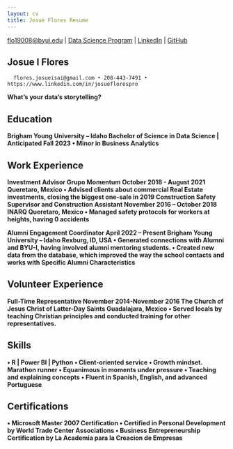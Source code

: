 ```yaml
---
layout: cv
title: Josue Flores Resume
---
```


<div id="webaddress">
<a href="flo19008@byui.edu">flo19008@byui.edu</a>
| <a href="https://byuidatascience.github.io/development.html">Data Science Program</a>
| <a href="https://www.linkedin.com/in/josueflorespro">LinkedIn</a>
| <a href="https://github.com/JIFO17/Josue_I_Flores_Resume/Josue_Flores_Resume">GitHub</a>
</div>

<!-- https://www.monique.tech/the-art-of-markdown -->


## Josue I Flores
      flores.josueisai@gmail.com • 208-443-7491 • https://www.linkedin.com/in/josueflorespro
    
__What’s your data’s storytelling?__

## Education

__Brigham Young University – Idaho
Bachelor of Science in Data Science |	Anticipated Fall 2023 
•	Minor in Business Analytics__

## Work Experience

__Investment Advisor
Grupo Momentum	October 2018 - August 2021     Queretaro, Mexico
•	Advised clients about commercial Real Estate investments, closing the biggest one-sale in 2019
Construction Safety Supervisor and Construction Assistant	November 2016 – October 2018 
 INARQ	Queretaro, Mexico
•	Managed safety protocols for workers at heights, having 0 accidents__

   __Alumni Engagement Coordinator					      April 2022 – Present
    Brigham Young University – Idaho					      Rexburg, ID, USA
•	Generated connections with Alumni and BYU-I, having involved alumni mentoring students. 
•	Created new data from the database, which improved the way the school contacts and works with
Specific Alumni Characteristics__


## Volunteer Experience

__Full-Time Representative							  November 2014-November 2016
 The Church of Jesus Christ of Latter-Day Saints				  Guadalajara, Mexico
•	Served locals by teaching Christian principles and conducted training for other representatives.__

## Skills

__•	R | Power BI | Python
•	Client-oriented service
•	Growth mindset. Marathon runner
•	Equanimous in moments under pressure
•	Teaching and explaining concepts
•	Fluent in Spanish, English, and advanced Portuguese__


## Certifications

__•	Microsoft Master 2007 Certification
•	Certified in Personal Development by World Trade Center Associations
•	Business Entrepreneurship Certification by La Academia para la Creacion de Empresas__


